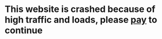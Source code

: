 # This website is crashed because of high traffic and loads, please [pay](http://aws.amazon.com) to continue 
